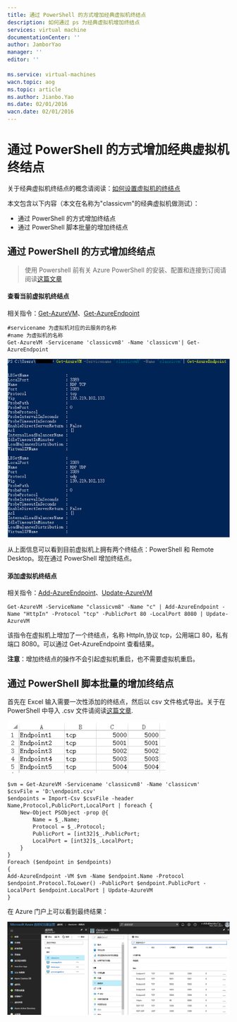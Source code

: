 ```yaml
---
title: 通过 PowerShell 的方式增加经典虚拟机终结点
description: 如何通过 ps 为经典虚拟机增加终结点
services: virtual machine
documentationCenter: ''
author: JamborYao
manager: ''
editor: ''

ms.service: virtual-machines
wacn.topic: aog
ms.topic: article
ms.author: Jianbo.Yao
ms.date: 02/01/2016
wacn.date: 02/01/2016
---
```


# 通过 PowerShell 的方式增加经典虚拟机终结点

关于经典虚拟机终结点的概念请阅读：[如何设置虚拟机的终结点](https://docs.azure.cn/virtual-machines/windows/classic/setup-endpoints)

本文包含以下内容（本文在名称为"classicvm"的经典虚拟机做测试）：

- 通过 PowerShell 的方式增加终结点
- 通过 PowerShell 脚本批量的增加终结点

## 通过 PowerShell 的方式增加终结点

>使用 Powershell 前有关 Azure PowerShell 的安装、配置和连接到订阅请阅读[这篇文章](https://docs.azure.cn/powershell-install-configure)

#### 查看当前虚拟机终结点

相关指令：[Get-AzureVM](https://msdn.microsoft.com/library/azure/dn495236.aspx)、[Get-AzureEndpoint](https://msdn.microsoft.com/library/azure/dn495158.aspx)

```
#servicename 为虚拟机对应的云服务的名称
#name 为虚拟机的名称
Get-AzureVM -Servicename 'classicvm8' -Name 'classicvm'| Get-AzureEndpoint
```

![](./media/aog-virtual-machines-ps-add-endpoint/get-endpoint-info.PNG)

从上面信息可以看到目前虚拟机上拥有两个终结点：PowerShell 和 Remote Desktop。现在通过 PowerShell 增加终结点。

#### 添加虚拟机终结点

相关指令：[Add-AzureEndpoint](https://msdn.microsoft.com/zh-cn/library/azure/dn495300.aspx)、[Update-AzureVM](https://msdn.microsoft.com/zh-cn/library/azure/dn495230.aspx)

```
Get-AzureVM -ServiceName "classicvm8" -Name "c" | Add-AzureEndpoint -Name "HttpIn" -Protocol "tcp" -PublicPort 80 -LocalPort 8080 | Update-AzureVM
```

该指令在虚拟机上增加了一个终结点，名称 HttpIn,协议 tcp，公用端口 80，私有端口 8080。可以通过 Get-AzureEndpoint 查看结果。

**注意**：增加终结点的操作不会引起虚拟机重启，也不需要虚拟机重启。

## 通过 PowerShell 脚本批量的增加终结点

首先在 Excel 输入需要一次性添加的终结点，然后以 csv 文件格式导出。关于在 PowerShell 中导入 .csv 文件请阅读[这篇文章](https://technet.microsoft.com/zh-cn/library/ee176874.aspx).

![](./media/aog-virtual-machines-ps-add-endpoint/excel-input.PNG)

```
$vm = Get-AzureVM -Servicename 'classicvm8' -Name 'classicvm'
$csvFile = 'D:\endpoint.csv'
$endpoints = Import-Csv $csvFile -header Name,Protocol,PublicPort,LocalPort | foreach {
    New-Object PSObject -prop @{
        Name = $_.Name;
        Protocol = $_.Protocol;
        PublicPort = [int32]$_.PublicPort;
        LocalPort = [int32]$_.LocalPort;
    }
}
Foreach ($endpoint in $endpoints)
{
Add-AzureEndpoint -VM $vm -Name $endpoint.Name -Protocol $endpoint.Protocol.ToLower() -PublicPort $endpoint.PublicPort -LocalPort $endpoint.LocalPort | Update-AzureVM
}
```

在 Azure 门户上可以看到最终结果：

![](./media/aog-virtual-machines-ps-add-endpoint/batch-add-endpoint-result.PNG)